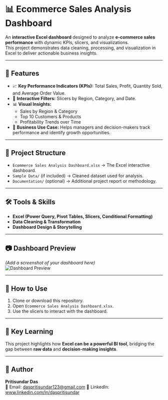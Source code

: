 # 📊 Ecommerce Sales Analysis Dashboard  

An **interactive Excel dashboard** designed to analyze **e-commerce sales performance** with dynamic KPIs, slicers, and visualizations.  
This project demonstrates data cleaning, processing, and visualization in Excel to deliver actionable business insights.  

---

## 🚀 Features
- 📈 **Key Performance Indicators (KPIs):** Total Sales, Profit, Quantity Sold, and Average Order Value.  
- 🔎 **Interactive Filters:** Slicers by Region, Category, and Date.  
- 📊 **Visual Insights:**  
  - Sales by Region & Category  
  - Top 10 Customers & Products  
  - Profitability Trends over Time  
- 🎯 **Business Use Case:** Helps managers and decision-makers track performance and identify growth opportunities.  

---

## 📂 Project Structure
- `Ecommerce Sales Analysis Dashboard.xlsx` → The Excel interactive dashboard.  
- `Sample Data/` (if included) → Cleaned dataset used for analysis.  
- `Documentation/` (optional) → Additional project report or methodology.  

---

## 🛠 Tools & Skills
- **Excel (Power Query, Pivot Tables, Slicers, Conditional Formatting)**  
- **Data Cleaning & Transformation**  
- **Dashboard Design & Storytelling**  

---

## 📷 Dashboard Preview
*(Add a screenshot of your dashboard here)*  
![Dashboard Preview](<img width="832" height="669" alt="image" src="https://github.com/user-attachments/assets/f1558e66-a016-409c-bfab-7149e7a1de57" />)  

---

## 📌 How to Use
1. Clone or download this repository.  
2. Open `Ecommerce Sales Analysis Dashboard.xlsx`.  
3. Use the slicers to interact with the dashboard.  

---

## 🌟 Key Learning
This project highlights how **Excel can be a powerful BI tool**, bridging the gap between **raw data** and **decision-making insights**.  

---

## 👤 Author
**Pritisundar Das**  
📧 Email: daspritisundar123@gmail.com 
🔗 LinkedIn: www.linkedin.com/in/daspritisundar


